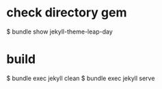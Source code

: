 
# check directory gem
$ bundle show jekyll-theme-leap-day


# build 
$ bundle exec jekyll clean
$ bundle exec jekyll serve
